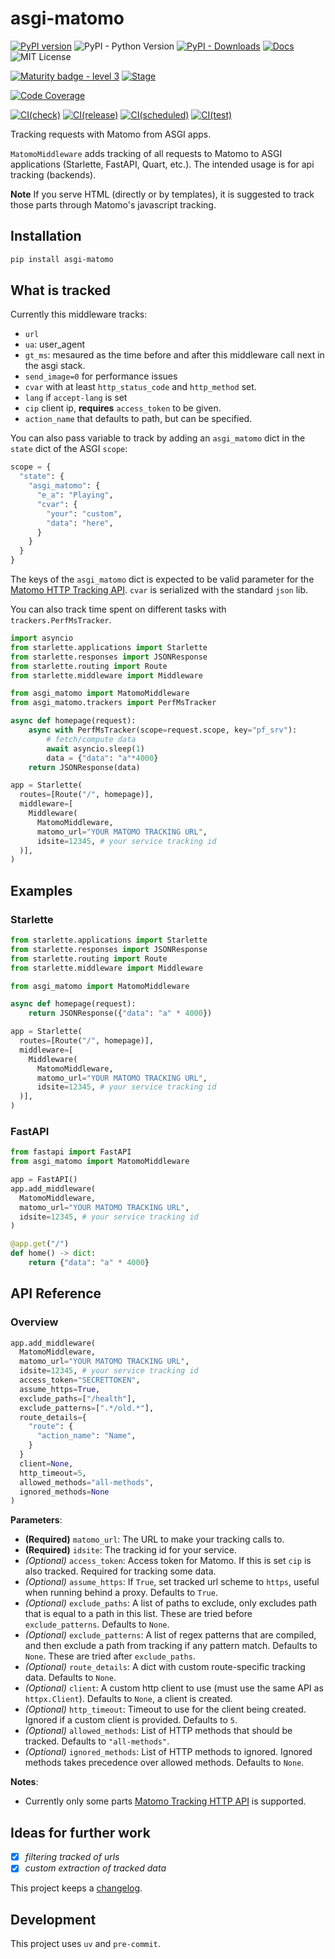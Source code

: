 # asgi-matomo


[![PyPI version](https://img.shields.io/pypi/v/asgi-matomo.svg?style=flat-square&colorB=dfb317)](https://pypi.org/project/asgi-matomo/)
![PyPI - Python Version](https://img.shields.io/pypi/pyversions/asgi-matomo)
[![PyPI - Downloads](https://img.shields.io/pypi/dm/asgi-matomo)](https://pypi.org/project/asgi-matomo/)
 [![Docs](https://img.shields.io/badge/docs-here-red.svg?style=flat-square)](https://spraakbanken.github.io/asgi-matomo/)
![MIT License](https://img.shields.io/badge/license-MIT-blue.svg?style=flat-square)

[![Maturity badge - level 3](https://img.shields.io/badge/Maturity-Level%203%20--%20Stable-green.svg)](https://github.com/spraakbanken/getting-started/blob/main/scorecard.md)
[![Stage](https://img.shields.io/pypi/status/asgi-matomo)](https://pypi.org/project/asgi-matomo/)

[![Code Coverage](https://codecov.io/gh/spraakbanken/asgi-matomo/branch/main/graph/badge.svg)](https://codecov.io/gh/spraakbanken/asgi-matomo/)

[![CI(check)](https://github.com/spraakbanken/asgi-matomo/actions/workflows/check.yml/badge.svg)](https://github.com/spraakbanken/asgi-matomo/actions/workflows/check.yml)
[![CI(release)](https://github.com/spraakbanken/asgi-matomo/actions/workflows/release.yml/badge.svg)](https://github.com/spraakbanken/asgi-matomo/actions/workflows/release.yml)
[![CI(scheduled)](https://github.com/spraakbanken/asgi-matomo/actions/workflows/scheduled.yml/badge.svg)](https://github.com/spraakbanken/asgi-matomo/actions/workflows/scheduled.yml)
[![CI(test)](https://github.com/spraakbanken/asgi-matomo/actions/workflows/test.yml/badge.svg)](https://github.com/spraakbanken/asgi-matomo/actions/workflows/test.yml)


Tracking requests with Matomo from ASGI apps.

`MatomoMiddleware` adds tracking of all requests to Matomo to ASGI applications (Starlette, FastAPI, Quart, etc.). The intended usage is for api tracking (backends).

**Note** If you serve HTML (directly or by templates), it is suggested to track those parts through Matomo's javascript tracking.

## Installation

```bash
pip install asgi-matomo
```

## What is tracked

Currently this middleware tracks:

- `url`
- `ua`: user_agent
- `gt_ms`: mesaured as the time before and after this middleware call next in the asgi stack.
- `send_image=0` for performance issues
- `cvar` with at least `http_status_code` and `http_method` set.
- `lang` if `accept-lang` is set
- `cip` client ip, **requires** `access_token` to be given.
- `action_name` that defaults to path, but can be specified.

You can also pass variable to track by adding an `asgi_matomo`  dict in the `state` dict of the ASGI `scope`:

```python
scope = {
  "state": {
    "asgi_matomo": {
      "e_a": "Playing",
      "cvar": {
        "your": "custom",
        "data": "here",
      }
    }
  }
}
```

The keys of the `asgi_matomo` dict is expected to be valid parameter for the [Matomo HTTP Tracking API](https://developer.matomo.org/api-reference/tracking-api). `cvar` is serialized with the standard `json` lib.

You can also track time spent on different tasks with `trackers.PerfMsTracker`.

```python
import asyncio
from starlette.applications import Starlette
from starlette.responses import JSONResponse
from starlette.routing import Route
from starlette.middleware import Middleware

from asgi_matomo import MatomoMiddleware
from asgi_matomo.trackers import PerfMsTracker

async def homepage(request):
    async with PerfMsTracker(scope=request.scope, key="pf_srv"):
        # fetch/compute data
        await asyncio.sleep(1)
        data = {"data": "a"*4000}
    return JSONResponse(data)

app = Starlette(
  routes=[Route("/", homepage)],
  middleware=[
    Middleware(
      MatomoMiddleware,
      matomo_url="YOUR MATOMO TRACKING URL",
      idsite=12345, # your service tracking id
  )],
)
```

## Examples

### Starlette

```python
from starlette.applications import Starlette
from starlette.responses import JSONResponse
from starlette.routing import Route
from starlette.middleware import Middleware

from asgi_matomo import MatomoMiddleware

async def homepage(request):
    return JSONResponse({"data": "a" * 4000})

app = Starlette(
  routes=[Route("/", homepage)],
  middleware=[
    Middleware(
      MatomoMiddleware,
      matomo_url="YOUR MATOMO TRACKING URL",
      idsite=12345, # your service tracking id
  )],
)
```

### FastAPI

```python
from fastapi import FastAPI
from asgi_matomo import MatomoMiddleware

app = FastAPI()
app.add_middleware(
  MatomoMiddleware,
  matomo_url="YOUR MATOMO TRACKING URL",
  idsite=12345, # your service tracking id
)

@app.get("/")
def home() -> dict:
    return {"data": "a" * 4000}
```

## API Reference

### Overview

```python
app.add_middleware(
  MatomoMiddleware,
  matomo_url="YOUR MATOMO TRACKING URL",
  idsite=12345, # your service tracking id
  access_token="SECRETTOKEN",
  assume_https=True,
  exclude_paths=["/health"],
  exclude_patterns=[".*/old.*"],
  route_details={
    "route": {
      "action_name": "Name",
    }
  }
  client=None,
  http_timeout=5,
  allowed_methods="all-methods",
  ignored_methods=None
)
```

**Parameters**:

- **(Required)** `matomo_url`: The URL to make your tracking calls to.
- **(Required)** `idsite`: The tracking id for your service.
- _(Optional)_ `access_token`: Access token for Matomo. If this is set `cip` is also tracked. Required for tracking some data.
- _(Optional)_ `assume_https`: If `True`, set tracked url scheme to `https`, useful when running behind a proxy. Defaults to `True`.
- _(Optional)_ `exclude_paths`: A list of paths to exclude, only excludes path that is equal to a path in this list. These are tried before `exclude_patterns`. Defaults to `None`.
- _(Optional)_ `exclude_patterns`: A list of regex patterns that are compiled, and then exclude a path from tracking if any pattern match. Defaults to `None`.
These are tried after `exclude_paths`.
- _(Optional)_ `route_details`: A dict with custom route-specific tracking data. Defaults to `None`.
- _(Optional)_ `client`: A custom http client to use (must use the same API as `httpx.Client`). Defaults to `None`, a client is created.
- _(Optional)_ `http_timeout`: Timeout to use for the client being created. Ignored if a custom client is provided. Defaults to `5`. 
- _(Optional)_ `allowed_methods`: List of HTTP methods that should be tracked. Defaults to `"all-methods"`.
- _(Optional)_ `ignored_methods`: List of HTTP methods to ignored. Ignored methods takes precedence over allowed methods. Defaults to `None`.

**Notes**:

- Currently only some parts [Matomo Tracking HTTP API](https://developer.matomo.org/api-reference/tracking-api) is supported.

## Ideas for further work

- [x] _filtering tracked of urls_
- [x] _custom extraction of tracked data_

This project keeps a [changelog](https://github.com/spraakbanken/asgi-matomo/CHANGELOG.md).

## Development

This project uses `uv` and `pre-commit`.
